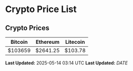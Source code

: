 # Crypto Price List

## Crypto Prices
| Bitcoin | Ethereum | Litecoin |
| ------- | -------- | -------- |
| $103659 | $2641.25 | $103.78 |
**Last Updated:** 2025-05-14 03:14 UTC
**Last Updated:** $DATE$
